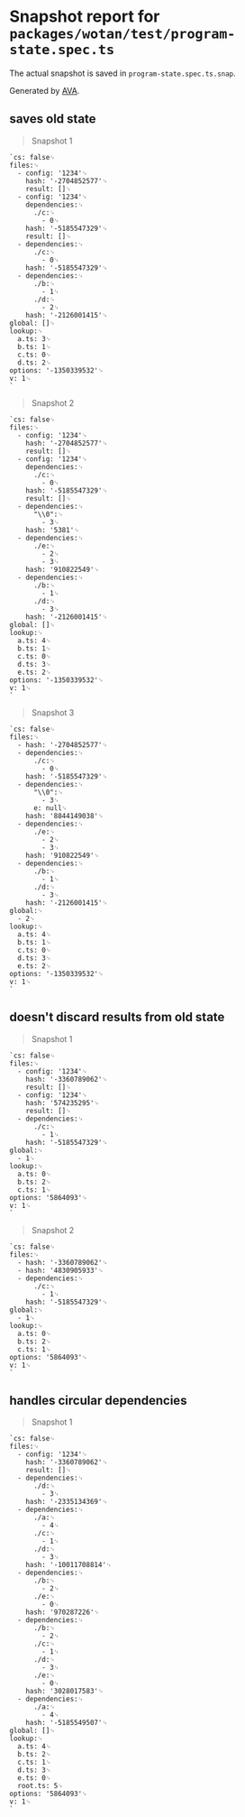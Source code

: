 # Snapshot report for `packages/wotan/test/program-state.spec.ts`

The actual snapshot is saved in `program-state.spec.ts.snap`.

Generated by [AVA](https://avajs.dev).

## saves old state

> Snapshot 1

    `cs: false␊
    files:␊
      - config: '1234'␊
        hash: '-2704852577'␊
        result: []␊
      - config: '1234'␊
        dependencies:␊
          ./c:␊
            - 0␊
        hash: '-5185547329'␊
        result: []␊
      - dependencies:␊
          ./c:␊
            - 0␊
        hash: '-5185547329'␊
      - dependencies:␊
          ./b:␊
            - 1␊
          ./d:␊
            - 2␊
        hash: '-2126001415'␊
    global: []␊
    lookup:␊
      a.ts: 3␊
      b.ts: 1␊
      c.ts: 0␊
      d.ts: 2␊
    options: '-1350339532'␊
    v: 1␊
    `

> Snapshot 2

    `cs: false␊
    files:␊
      - config: '1234'␊
        hash: '-2704852577'␊
        result: []␊
      - config: '1234'␊
        dependencies:␊
          ./c:␊
            - 0␊
        hash: '-5185547329'␊
        result: []␊
      - dependencies:␊
          "\\0":␊
            - 3␊
        hash: '5381'␊
      - dependencies:␊
          ./e:␊
            - 2␊
            - 3␊
        hash: '910822549'␊
      - dependencies:␊
          ./b:␊
            - 1␊
          ./d:␊
            - 3␊
        hash: '-2126001415'␊
    global: []␊
    lookup:␊
      a.ts: 4␊
      b.ts: 1␊
      c.ts: 0␊
      d.ts: 3␊
      e.ts: 2␊
    options: '-1350339532'␊
    v: 1␊
    `

> Snapshot 3

    `cs: false␊
    files:␊
      - hash: '-2704852577'␊
      - dependencies:␊
          ./c:␊
            - 0␊
        hash: '-5185547329'␊
      - dependencies:␊
          "\\0":␊
            - 3␊
          e: null␊
        hash: '8844149038'␊
      - dependencies:␊
          ./e:␊
            - 2␊
            - 3␊
        hash: '910822549'␊
      - dependencies:␊
          ./b:␊
            - 1␊
          ./d:␊
            - 3␊
        hash: '-2126001415'␊
    global:␊
      - 2␊
    lookup:␊
      a.ts: 4␊
      b.ts: 1␊
      c.ts: 0␊
      d.ts: 3␊
      e.ts: 2␊
    options: '-1350339532'␊
    v: 1␊
    `

## doesn't discard results from old state

> Snapshot 1

    `cs: false␊
    files:␊
      - config: '1234'␊
        hash: '-3360789062'␊
        result: []␊
      - config: '1234'␊
        hash: '574235295'␊
        result: []␊
      - dependencies:␊
          ./c:␊
            - 1␊
        hash: '-5185547329'␊
    global:␊
      - 1␊
    lookup:␊
      a.ts: 0␊
      b.ts: 2␊
      c.ts: 1␊
    options: '5864093'␊
    v: 1␊
    `

> Snapshot 2

    `cs: false␊
    files:␊
      - hash: '-3360789062'␊
      - hash: '4830905933'␊
      - dependencies:␊
          ./c:␊
            - 1␊
        hash: '-5185547329'␊
    global:␊
      - 1␊
    lookup:␊
      a.ts: 0␊
      b.ts: 2␊
      c.ts: 1␊
    options: '5864093'␊
    v: 1␊
    `

## handles circular dependencies

> Snapshot 1

    `cs: false␊
    files:␊
      - config: '1234'␊
        hash: '-3360789062'␊
        result: []␊
      - dependencies:␊
          ./d:␊
            - 3␊
        hash: '-2335134369'␊
      - dependencies:␊
          ./a:␊
            - 4␊
          ./c:␊
            - 1␊
          ./d:␊
            - 3␊
        hash: '-10011708814'␊
      - dependencies:␊
          ./b:␊
            - 2␊
          ./e:␊
            - 0␊
        hash: '970287226'␊
      - dependencies:␊
          ./b:␊
            - 2␊
          ./c:␊
            - 1␊
          ./d:␊
            - 3␊
          ./e:␊
            - 0␊
        hash: '3028017583'␊
      - dependencies:␊
          ./a:␊
            - 4␊
        hash: '-5185549507'␊
    global: []␊
    lookup:␊
      a.ts: 4␊
      b.ts: 2␊
      c.ts: 1␊
      d.ts: 3␊
      e.ts: 0␊
      root.ts: 5␊
    options: '5864093'␊
    v: 1␊
    `
